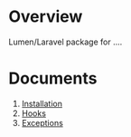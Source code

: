 # Overview

Lumen/Laravel package for ....

# Documents
1. [Installation](docs/Installation.md)
2. [Hooks](docs/Hooks.md)
3. [Exceptions](docs/Exceptions.md)